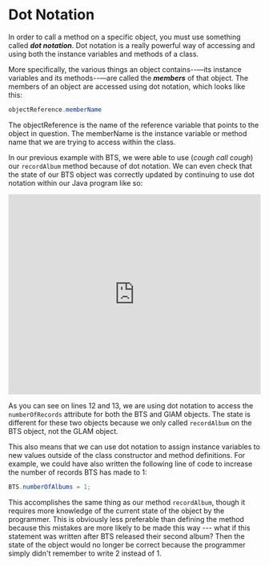 Dot Notation
============

In order to call a method on a specific object, you must use something called ***dot notation***. Dot notation is a really powerful way of accessing and using both the instance variables and methods of a class.

More specifically, the various things an object contains--—its instance variables and its methods--—are called the ***members*** of that object. The members of an object are accessed using dot notation, which looks like this:

```Java
objectReference.memberName
```

The objectReference is the name of the reference variable that points to the object in question. The memberName is the instance variable or method name that we are trying to access within the class.  

In our previous example with BTS, we were able to use (*cough call cough*) our `recordAlbum` method because of dot notation. We can even check that the state of our BTS object was correctly updated by continuing to use dot notation within our Java program like so:

<iframe height="400px" width="100%" src="https://repl.it/@SoniaSpindt1/63Example1?lite=true" scrolling="no" frameborder="no" allowtransparency="true" allowfullscreen="true" sandbox="allow-forms allow-pointer-lock allow-popups allow-same-origin allow-scripts allow-modals"></iframe>

As you can see on lines 12 and 13, we are using dot notation to access the `numberOfRecords` attribute for both the BTS and GlAM objects. The state is different for these two objects because we only called `recordAlbum` on the BTS object, not the GLAM object.

This also means that we can use dot notation to assign instance variables to new values outside of the class constructor and method definitions. For example, we could have also written the following line of code to increase the number of records BTS has made to 1:

```Java
BTS.numberOfAlbums = 1;
```

This accomplishes the same thing as our method `recordAlbum`, though it requires more knowledge of the current state of the object by the programmer. This is obviously less preferable than defining the method because this mistakes are more likely to be made this way  --- what if this statement was written after BTS released their second album? Then the state of the object would no longer be correct because the programmer simply didn't remember to write 2 instead of 1. 
